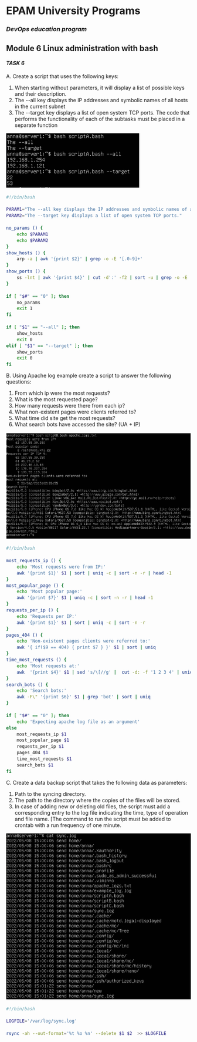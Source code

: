 # EPAM University Programs
### _DevOps education program_
## Module 6  Linux administration with bash
#### _TASK 6_

A. Create a script that uses the following keys:
1. When starting without parameters, it will display a list of possible keys and their description. 
2. The --all key displays the IP addresses and symbolic names of all hosts in the current subnet 
3. The --target key displays a list of open system TCP ports.
The code that performs the functionality of each of the subtasks must be placed in a separate function

![6A.PNG](https://github.com/AnnaMushchynina/DevOps_online_Kyiv_2022Q1Q2/blob/main/m6/task6/images/6A.PNG)

```bash
#!/bin/bash

PARAM1="The --all key displays the IP addresses and symbolic names of all hosts in the current subnet."
PARAM2="The --target key displays a list of open system TCP ports."

no_params () {
    echo $PARAM1
    echo $PARAM2
}
show_hosts () {
    arp -a | awk '{print $2}' | grep -o -E '[.0-9]+'
}
show_ports () {
    ss -lnt | awk '{print $4}' | cut -d':' -f2 | sort -u | grep -o -E '[0-9]+'
}

if [ "$#" == "0" ]; then
    no_params
    exit 1
fi

if [ "$1" == "--all" ]; then
    show_hosts
    exit 0
elif [ "$1" == "--target" ]; then
    show_ports
    exit 0
fi
```

B. Using Apache log example create a script to answer the following questions:
1. From which ip were the most requests? 
2. What is the most requested page? 
3. How many requests were there from each ip? 
4. What non-existent pages were clients referred to? 
5. What time did site get the most requests? 
6. What search bots have accessed the site? (UA + IP)


 ![6B.PNG](https://github.com/AnnaMushchynina/DevOps_online_Kyiv_2022Q1Q2/blob/main/m6/task6/images/6B.PNG)

```bash
#!/bin/bash

most_requests_ip () {
    echo 'Most requests were from IP:'
    awk '{print $1}' $1 | sort | uniq -c | sort -n -r | head -1
}
most_popular_page () {
    echo 'Most popular page:'
    awk '{print $7}' $1 | uniq -c | sort -n -r | head -1 
}
requests_per_ip () {
    echo 'Requests per IP:'
    awk '{print $1}' $1 | sort | uniq -c | sort -n -r
}
pages_404 () {
    echo 'Non-existent pages clients were referred to:'
    awk '{ if($9 == 404) { print $7 } }' $1 | sort | uniq
}
time_most_requests () {
    echo 'Most requests at:'
    awk  '{print $4}' $1 | sed 's/\[//g' |  cut -d: -f '1 2 3 4' | uniq -c | sort -n -r | head -1
}
search_bots () {
    echo 'Search bots:'
    awk -F\" '{print $6}' $1 | grep 'bot' | sort | uniq
}

if [ "$#" == "0" ]; then
    echo 'Expecting apache log file as an argument'
else
    most_requests_ip $1
    most_popular_page $1
    requests_per_ip $1
    pages_404 $1
    time_most_requests $1
    search_bots $1
fi
```

C. Create a data backup script that takes the following data as parameters:
1. Path to the syncing directory.
2. The path to the directory where the copies of the files will be stored.
3. In case of adding new or deleting old files, the script must add a corresponding entry to the log file indicating the time, type of operation and file name. [The command to run the script must be added to crontab with a run frequency of one minute.

 ![6С.PNG](https://github.com/AnnaMushchynina/DevOps_online_Kyiv_2022Q1Q2/blob/main/m6/task6/images/6C.PNG)

```bash
#!/bin/bash

LOGFILE='/var/log/sync.log'

rsync -ah --out-format='%t %o %n' --delete $1 $2  >> $LOGFILE
```